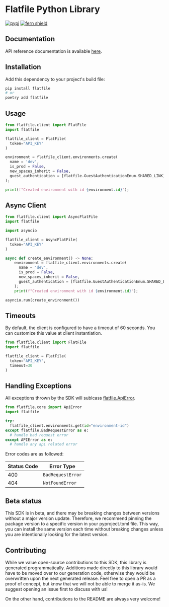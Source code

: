 # Flatfile Python Library

[![pypi](https://img.shields.io/pypi/v/flatfile.svg)](https://pypi.python.org/pypi/flatfile)
[![fern shield](https://img.shields.io/badge/%F0%9F%8C%BF-SDK%20generated%20by%20Fern-brightgreen)](https://buildwithfern.com/?utm_source=flatfilers/flatfile-python/readme)

## Documentation
API reference documentation is available [here](https://reference.flatfile.com).

## Installation

Add this dependency to your project's build file:

```bash
pip install flatfile
# or
poetry add flatfile
```

## Usage

```python
from flatfile.client import FlatFile
import flatfile

flatfile_client = FlatFile(
  token="API_KEY"
)

environment = flatfile_client.environments.create(
  name = 'dev',
  is_prod = False,
  new_spaces_inherit = False,
  guest_authentication = [flatfile.GuestAuthenticationEnum.SHARED_LINK],
);

print(f"Created environment with id {environment.id}");
```

## Async Client

```python
from flatfile.client import AsyncFlatFile
import flatfile

import asyncio

flatfile_client = AsyncFlatFile(
  token="API_KEY"
)

async def create_environment() -> None:
    environment = flatfile_client.environments.create(
      name = 'dev',
      is_prod = False,
      new_spaces_inherit = False,
      guest_authentication = [flatfile.GuestAuthenticationEnum.SHARED_LINK],
    );
    print(f"Created environment with id {environment.id}");

asyncio.run(create_environment())
```

## Timeouts
By default, the client is configured to have a timeout of 60 seconds. You can customize this value at client instantiation. 

```python
from flatfile.client import FlatFile
import flatfile

flatfile_client = FlatFile(
  token="API_KEY",
  timeout=30
)
```

## Handling Exceptions
All exceptions thrown by the SDK will sublcass [flatfile.ApiError](./src/flatfile/core/api_error.py). 

```python
from flatfile.core import ApiError
import flatfile

try:
  flatfile_client.environments.get(id="environment-id")
except flatfile.BadRequestError as e: 
  # handle bad request error
except APIError as e:  
  # handle any api related error
```

Error codes are as followed:

| Status Code | Error Type                 |
| ----------- | -------------------------- |
| 400         | `BadRequestError`          |
| 404         | `NotFoundError`            |

## Beta status

This SDK is in beta, and there may be breaking changes between versions without a major version update. Therefore, we recommend pinning the package version to a specific version in your pyproject.toml file. This way, you can install the same version each time without breaking changes unless you are intentionally looking for the latest version.

## Contributing

While we value open-source contributions to this SDK, this library is generated programmatically. Additions made directly to this library would have to be moved over to our generation code, otherwise they would be overwritten upon the next generated release. Feel free to open a PR as a proof of concept, but know that we will not be able to merge it as-is. We suggest opening an issue first to discuss with us!

On the other hand, contributions to the README are always very welcome!
